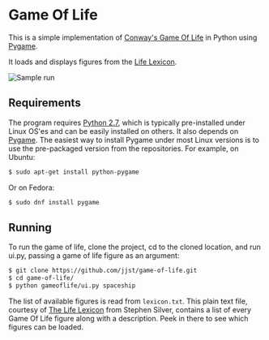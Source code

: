 Game Of Life 
============

This is a simple implementation of [Conway's Game Of Life](https://en.wikipedia.org/wiki/Conway%27s_Game_of_Life) in
Python using [Pygame](http://www.pygame.org/).

It loads and displays figures from the [Life Lexicon](http://www.argentum.freeserve.co.uk/lex_home.htm).

![Sample run](https://i.imgur.com/WeMmh6E.gif)

Requirements 
------------

The program requires [Python 2.7](https://www.python.org/), which is typically pre-installed under Linux OS'es and can
be easily installed on others.  It also depends on [Pygame](http://www.pygame.org/). The easiest way to install Pygame
under most Linux versions is to use the pre-packaged version from the repositories. For example, on Ubuntu:

```bash 
$ sudo apt-get install python-pygame
```

Or on Fedora:

```bash
$ sudo dnf install pygame
```

Running 
-------

To run the game of life, clone the project, cd to the cloned location, and run ui.py, passing a game of life figure as
an argument:

```bash 
$ git clone https://github.com/jjst/game-of-life.git
$ cd game-of-life/ 
$ python gameoflife/ui.py spaceship 
```

The list of available figures is read from `lexicon.txt`. This plain text file, courtesy of [The Life
Lexicon](http://www.argentum.freeserve.co.uk/lex_home.htm) from Stephen Silver, contains a list of every Game Of Life
figure along with a description. Peek in there to see which figures can be loaded.

